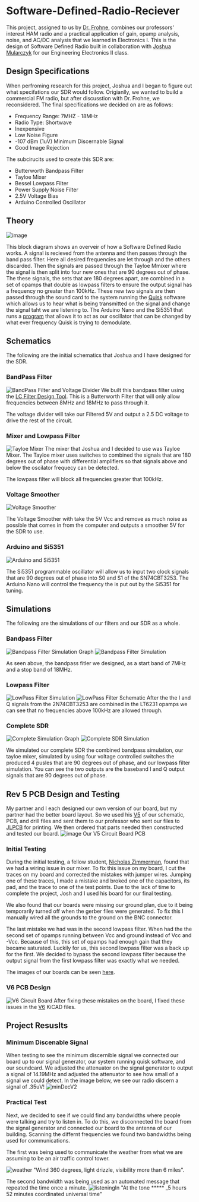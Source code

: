 # Software-Defined-Radio-Reciever
This project, assigned to us by [Dr. Frohne](https://github.com/frohro), combines our professors' interest HAM radio and a practical application of gain, opamp analysis, noise, and AC/DC analysis that we learned in Electronics I. This is the design of Software Defined Radio built in collaboration with [Joshua Mularczyk](https://github.com/JoshuaMularczyk) for our Engineering Electronics II class.

## Design Specifications
When perfroming research for this project, Joshua and I began to figure out what specifations our SDR would follow. Origianlly, we wanted to build a commercial FM radio, but after discusstion with Dr. Frohne, we reconsidered. The final specifications we decided on are as follows:
- Frequency Range: 7MHZ - 18MHz
- Radio Type: Shortwave
- Inexpensive
- Low Noise Figure
- -107 dBm (1uV) Minimum Discernable Signal
- Good Image Rejection


The subcirucits used to create this SDR are: 
- Butterworth Bandpass Filter
- Tayloe Mixer
- Bessel Lowpass Filter
- Power Supply Noise Filter
- 2.5V Voltage Bias
- Arduino Controlled Oscillator

## Theory

![image](https://user-images.githubusercontent.com/103695977/172480825-1f928152-ae4b-4940-97ff-ea07275fcb95.png)


This block diagram shows an overveir of how a Software Defined Radio works. A signal is recieved from the antenna and then passes through the band pass filter. Here all desired frequencies are let through and the others discarded. Then the signals are passed through the Tayloe Mmixer where the signal is then split into four new ones that are 90 degrees out of phase. The these signals, the sets that are 180 degrees apart, are combined in a set of opamps that double as lowpass filters to ensure the output signal has a frequency no greater than 100kHz. These new two signals are then passed through the sound card to the system running the [Quisk](https://james.ahlstrom.name/quisk/) software which allows us to hear what is being transmitted on the signal and change the signal taht we are listening to. The Arduino Nano and the Si5351 that runs a [program](https://github.com/cwill713/Software-Defined-Radio/tree/main/Arduino%20Code/New_Quisk_Nano) that allows it to act as our oscillator that can be changed by what ever frequency Quisk is trying to demodulate.

## Schematics
The following are the initial schematics that Joshua and I have designed for the SDR.

### BandPass Filter
![BandPass Filter and Voltage Divider](https://user-images.githubusercontent.com/103695977/172123798-0871c234-771f-46bd-9502-651a71eb86e6.jpg)
We built this bandpass filter using the [LC Filter Design Tool](https://rf-tools.com/lc-filter/). This is a Butterworth Filter that will only allow frequencies between 8MHz and 18MHz to pass through it.

The voltage divider will take our Filtered 5V and output a 2.5 DC voltage to drive the rest of the circuit. 

### Mixer and Lowpass Filter
![Tayloe Mixer](https://user-images.githubusercontent.com/103695977/171759381-e49fd43a-300a-4075-a9eb-c46a4cfd6736.jpg)
The mixer that Joshua and I decided to use was  Tayloe Mixer. The Tayloe mixer uses switches to combined the signals that are 180 degrees out of phase with differential amplifiers so that signals above and below the oscilator frequecy can be detected.

The lowpass filter will block all frequencies greater that 100kHz.

### Voltage Smoother
![Voltage Smoother](https://user-images.githubusercontent.com/103695977/171760121-b3ce913d-ab7f-4082-ad9f-a03cbcf7cb58.jpg)

The Voltage Smoother with take the 5V Vcc and remove as much noise as possible that comes in from the computer and outputs a smoother 5V for the SDR to use.

### Arduino and Si5351
![Arduino and Si5351](https://user-images.githubusercontent.com/103695977/172481568-51654324-0069-432d-a443-24010c4640cb.jpg)

The Si5351 programmable oscillator will allow us to input two clock signals that are 90 degrees out of phase into S0 and S1 of the SN74CBT3253. The Arduino Nano will control the frequency the is put out by the Si5351 for tuning.

## Simulations
The following are the simulations of our filters and our SDR as a whole.

### Bandpass Filter
![Bandpass Filter Simulation Graph](https://user-images.githubusercontent.com/103695977/172128945-2436fb08-f1e6-4906-a7a6-28c304c560f3.jpg)
![Bandpass Filter Simulation](https://user-images.githubusercontent.com/103695977/172128985-f59a6ec8-1b1a-4b8a-a930-dfc2ace7611d.jpg)

As seen above, the bandpass fitler we designed, as a start band of 7MHz and a stop band of 18MHz.

### Lowpass Filter
![LowPass Filter Simulation](https://user-images.githubusercontent.com/103695977/172126680-7654ed1c-1729-4d28-b0ac-22c0453f8cd5.jpg)
![LowPass Filter Schematic](https://user-images.githubusercontent.com/103695977/172126698-47ae7323-1dd5-43b3-99ac-888cf9888982.jpg)
After the the I and Q signals from the 2N74CBT3253 are combined in the LT6231 opamps we can see that no frequencies above 100kHz are allowed through.


### Complete SDR
![Complete Simulation Graph](https://user-images.githubusercontent.com/103695977/172208557-2a06cd88-0c1e-46c1-88f6-4b392ef950bf.jpg)
![Complete SDR Simulation](https://user-images.githubusercontent.com/103695977/172208710-ec5d7ed2-cf76-4863-a852-ea123d72f428.jpg)

We simulated our complete SDR the combined bandpass simulation, our tayloe mixer, simulated by using four voltage controlled switches the produced 4 pusles that are 90 degrees out of phase, and our lowpass filter simulation. You can see the two outputs are the baseband I and Q output signals that are 90 degrees out of phase.

## Rev 5 PCB Design and Testing
My partner and I each designed our own version of our board, but my partner had the better board layout. So we used his [V5](https://github.com/cwill713/Software-Defined-Radio/tree/main/Schematic%20Files/SDRrecV5) of our schematic, PCB, and drill files and sent them to our professor who sent our files to [JLPCB](https://jlcpcb.com/VGS?utm_source=gg_vgs&utm_medium=cpc&gclid=Cj0KCQjwqPGUBhDwARIsANNwjV4Y9aU908uwwHsgXCAJ3L9PZ44l-hPgCvsU4kgto-ll1H0iRJroh1UaAsKwEALw_wcB) for printing. We then ordered that parts needed then constructed and tested our board. 
![image](https://user-images.githubusercontent.com/103695977/172450641-0c6e502c-c77c-42c4-a1dd-1d20d9f7ad4a.png)
Our V5 Circuit Board PCB

### Initial Testing
During the initial testing, a fellow student, [Nicholas Zimmerman](https://github.com/nickz12345), found that we had a wiring issue in our mixer. To fix this issue on my board, I cut the traces on my board and corrected the mistakes with jumper wires. Jumping one of these traces, I made a mistake and broked one of the capacitors, its pad, and the trace to one of the test points. Due to the lack of time to complete the project, Josh and I used his board for our final testing.

We also found that our boards were missing our ground plan, due to it being temporarily turned off when the gerber files were generated. To fix this I manually wired all the grounds to the ground on the BNC connector.

The last mistake we had was in the second lowpass filter. When had the the second set of opamps running between Vcc and ground instead of Vcc and -Vcc. Because of this, this set of opamps had enough gain that they became saturated. Luckily for us, this second lowpass filter was a back up for the first. We decided to bypass the second lowpass filter because the output signal from the first lowpass filter was exactly what we needed.

The images of our boards can be seen [here](https://github.com/cwill713/Software-Defined-Radio/tree/main/Pictures).

### V6 PCB Design
![V6 Circuit Board](https://user-images.githubusercontent.com/103695977/172443837-e6372ebb-325a-4985-a830-4701c1d2a06a.jpg)
After fixing these mistakes on the board, I fixed these issues in the [V6](https://github.com/cwill713/Software-Defined-Radio/tree/main/Schematic%20Files/SDRrecV6) KiCAD files.

## Project Resuslts
### Minimum Discenable Signal
When testing to see the minimum discernible signal we connected our board up to our signal generator, our system running quisk software, and our soundcard. We adjusted the attenuator on the signal generator to output a signal of 14.19MHz and adjusted the attenuator to see how small of a signal we could detect. In the image below, we see our radio discern a signal of .35uV!
![minDecV2](https://user-images.githubusercontent.com/103695977/171743162-00ffc03b-b354-496b-b6c2-f4261597c40c.png)

### Practical Test
Next, we decided to see if we could find any bandwidths where people were talking and try to listen in. To do this, we disconnected the board from the signal generator and connected our board to the antenna of our building. Scanning the differnt frequencies we found two bandwidths being used for communications.

The first was being used to communicate the weather from what we are assuming to be an air traffic control tower. 

![weather](https://user-images.githubusercontent.com/103695977/171746787-f60b8dcc-d91d-4fa2-9dc1-e9d8d79bb7dc.png)
"Wind 360 degrees, light drizzle, visibility more than 6 miles".

The second bandwidth was being used as an automated message that repeated the time once a minute.
![listeningIn](https://user-images.githubusercontent.com/103695977/171746851-dc1fa95d-337f-405f-911d-0fd728108ca7.png)
"At the tone ***** _5 hours 52 minutes coordinated universal time"
